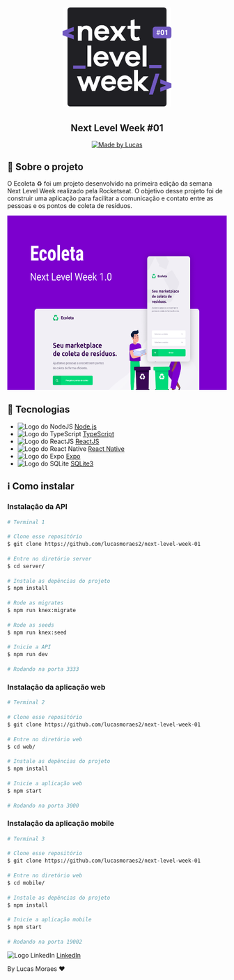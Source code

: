 <h1 align="center">
   <img alt="Logo da Next Level Week" src="readme/next-level-week.svg" width="250px" />
</h1>

<h2 align="center">Next Level Week #01</h2>

<p align="center">
  <a href="https://www.linkedin.com/in/lucasmoraes2/">
    <img alt="Made by Lucas" src="https://img.shields.io/badge/made%20by-Lucas%20Moraes-green">
  </a>
</p>

## :deciduous_tree: Sobre o projeto

O Ecoleta :recycle: foi um projeto desenvolvido na primeira edição da semana Next Level Week realizado pela Rocketseat. O objetivo desse projeto foi de construir uma aplicação para facilitar a comunicação e contato entre as pessoas e os pontos de coleta de resíduos.


<p align="center">
  <img alt="Capa do projeto Ecoleta" src="readme/capa.png" height="400">
</p>

## :rocket: Tecnologias

* <img alt="Logo do NodeJS" src="https://www.vectorlogo.zone/logos/nodejs/nodejs-icon.svg" height="20" width="20"> [Node.js][nodejs]
* <img alt="Logo do TypeScript" src="https://www.vectorlogo.zone/logos/typescriptlang/typescriptlang-icon.svg" height="20" width="20"> [TypeScript][typescript]
* <img alt="Logo do ReactJS" src="https://www.vectorlogo.zone/logos/reactjs/reactjs-icon.svg" height="20" width="20"> [ReactJS][reactjs]
* <img alt="Logo do React Native" src="https://www.vectorlogo.zone/logos/reactjs/reactjs-icon.svg" height="20" width="20"> [React Native][reactnative]
* <img alt="Logo do Expo" src="https://www.vectorlogo.zone/logos/expoio/expoio-icon.svg" height="20" width="20"> [Expo][expo]
* <img alt="Logo do SQLite" src="https://www.vectorlogo.zone/logos/sqlite/sqlite-icon.svg" height="20" width="20"> [SQLite3][sqlite]

## :information_source: Como instalar

### Instalação da API

```bash
# Terminal 1

# Clone esse repositório
$ git clone https://github.com/lucasmoraes2/next-level-week-01

# Entre no diretório server
$ cd server/

# Instale as depências do projeto
$ npm install

# Rode as migrates
$ npm run knex:migrate

# Rode as seeds
$ npm run knex:seed

# Inicie a API
$ npm run dev

# Rodando na porta 3333
```

### Instalação da aplicação web

```bash
# Terminal 2

# Clone esse repositório
$ git clone https://github.com/lucasmoraes2/next-level-week-01

# Entre no diretório web
$ cd web/

# Instale as depências do projeto
$ npm install

# Inicie a aplicação web
$ npm start

# Rodando na porta 3000
```

### Instalação da aplicação mobile

```bash
# Terminal 3

# Clone esse repositório
$ git clone https://github.com/lucasmoraes2/next-level-week-01

# Entre no diretório web
$ cd mobile/

# Instale as depências do projeto
$ npm install

# Inicie a aplicação mobile
$ npm start

# Rodando na porta 19002
```

<img alt="Logo LinkedIn" src="https://www.vectorlogo.zone/logos/linkedin/linkedin-icon.svg" height="20" width="20"> [LinkedIn](https://www.linkedin.com/in/lucasmoraes2/)

By Lucas Moraes :heart:

[nodejs]: https://nodejs.org/
[typescript]: https://www.typescriptlang.org/
[reactjs]: https://reactjs.org/
[reactnative]: https://reactnative.dev/
[expo]: https://expo.io/
[sqlite]: https://www.sqlite.org/

